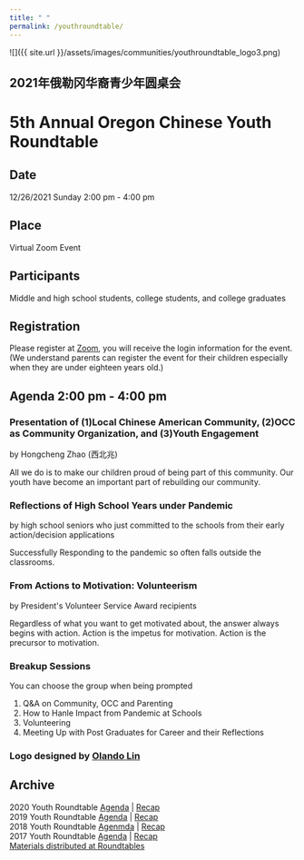 ```yaml
---
title: " "
permalink: /youthroundtable/
---
```


![]({{ site.url }}/assets/images/communities/youthroundtable_logo3.png)

## 2021年俄勒冈华裔青少年圆桌会
# 5th Annual Oregon Chinese Youth Roundtable

## Date
12/26/2021 Sunday 2:00 pm - 4:00 pm

## Place
Virtual Zoom Event

## Participants

Middle and high school students, college students, and college graduates

## Registration

Please register at [Zoom](https://us02web.zoom.us/meeting/register/tZwtdumsrz0sHdNyTO9vP1FF-4S5Bt6ot72p), you will receive the login information for the event. (We understand parents can register the event for their children especially when they are under eighteen years old.)

## Agenda 2:00 pm - 4:00 pm

### Presentation of (1)Local Chinese American Community, (2)OCC as Community Organization, and (3)Youth Engagement

by Hongcheng Zhao (西北兆)

All we do is to make our children proud of being part of this community. Our youth have become an important part of rebuilding our community.

### Reflections of High School Years under Pandemic

by high school seniors who just committed to the schools from their early action/decision applications

Successfully Responding to the pandemic so often falls outside the classrooms.

### From Actions to Motivation: Volunteerism

by President's Volunteer Service Award recipients

Regardless of what you want to get motivated about, the answer always begins with action. Action is the impetus for motivation. Action is the precursor to motivation.

### Breakup Sessions

You can choose the group when being prompted

1. Q&A on Community, OCC and Parenting  
2. How to Hanle Impact from Pandemic at Schools  
3. Volunteering  
4. Meeting Up with Post Graduates for Career and their Reflections  

### Logo designed by [Olando Lin](https://www.linkedin.com/in/olando-lin-3696ab37/)

## Archive

2020 Youth Roundtable [Agenda](/assets/pdf/youth-roundtable-2020.pdf) | [Recap](http://pdxchinese.org/youth-roundtable-2020/)  
2019 Youth Roundtable [Agenda](/assets/pdf/youth-roundtable-2019.pdf) | [Recap](http://pdxchinese.org/youth-roundtable-2019-recap/)  
2018 Youth Roundtable [Agenmda](/assets/pdf/youth-roundtable-2018.pdf) | [Recap](http://pdxchinese.org/youth-roundtable-2018-recap/)  
2017 Youth Roundtable [Agenda](/assets/pdf/youth-roundtable-2017.pdf) | [Recap](http://pdxchinese.org/youth-roundtable-2017-recap/)  
[Materials distributed at Roundtables](http://pdxchinese.org/resources/benefits_resources/roundtable/)
